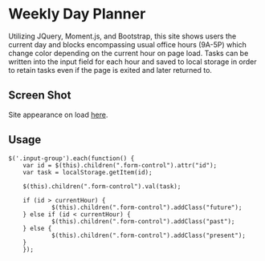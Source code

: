 # Weekly Day Planner

Utilizing JQuery, Moment.js, and Bootstrap, this site shows users the current day and blocks encompassing usual office hours (9A-5P) which change color depending on the current hour on page load. Tasks can be written into the input field for each hour and saved to local storage in order to retain tasks even if the page is exited and later returned to.

## Screen Shot

Site appearance on load [here](./assets/images/dayschedule.png).


## Usage

```jquery
$('.input-group').each(function() {
    var id = $(this).children(".form-control").attr("id");
    var task = localStorage.getItem(id);

    $(this).children(".form-control").val(task);

    if (id > currentHour) {           
            $(this).children(".form-control").addClass("future");
    } else if (id < currentHour) {
            $(this).children(".form-control").addClass("past");
    } else {
            $(this).children(".form-control").addClass("present");
    }
    });
```